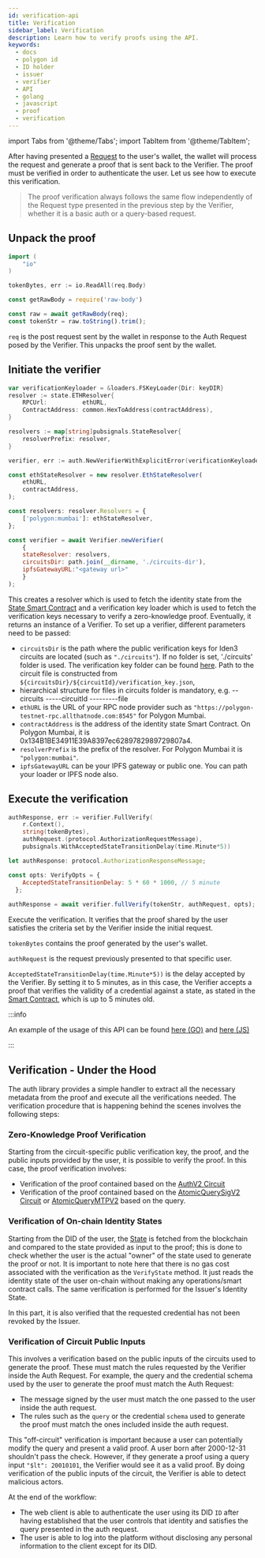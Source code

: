 ```yaml
---
id: verification-api
title: Verification
sidebar_label: Verification
description: Learn how to verify proofs using the API.
keywords: 
  - docs
  - polygon id
  - ID holder
  - issuer
  - verifier
  - API
  - golang
  - javascript
  - proof
  - verification
---
```


import Tabs from '@theme/Tabs';
import TabItem from '@theme/TabItem';

<Tabs>
<TabItem value="Golang">
</TabItem>
<TabItem value="Javascript">
</TabItem>
</Tabs>

After having presented a [Request](./request-api-guide.md) to the user's wallet, the wallet will process the request and generate a proof that is sent back to the Verifier. 
The proof must be verified in order to authenticate the user. 
Let us see how to execute this verification.

> The proof verification always follows the same flow independently of the Request type presented in the previous step by the Verifier, whether it is a basic auth or a query-based request.

## Unpack the proof 

<Tabs>
<TabItem value="Golang">

```go
import (
    "io"
)

tokenBytes, err := io.ReadAll(req.Body)
```

</TabItem>
<TabItem value="Javascript">

```js
const getRawBody = require('raw-body')

const raw = await getRawBody(req);
const tokenStr = raw.toString().trim();
```

</TabItem>
</Tabs>


`req` is the post request sent by the wallet in response to the Auth Request posed by the Verifier. This unpacks the proof sent by the wallet.

## Initiate the verifier


<Tabs>
<TabItem value="Golang">

```go
var verificationKeyloader = &loaders.FSKeyLoader{Dir: keyDIR}
resolver := state.ETHResolver{
	RPCUrl:          ethURL,
	ContractAddress: common.HexToAddress(contractAddress),
}

resolvers := map[string]pubsignals.StateResolver{
	resolverPrefix: resolver,
}

verifier, err := auth.NewVerifierWithExplicitError(verificationKeyloader, loaders.DefaultSchemaLoader{IpfsURL: "ipfsio"}, resolvers)
```


</TabItem>
<TabItem value="Javascript">

```js
const ethStateResolver = new resolver.EthStateResolver(
    ethURL,
    contractAddress,
);

const resolvers: resolver.Resolvers = {
    ['polygon:mumbai']: ethStateResolver,
};

const verifier = await Verifier.newVerifier(
    {
    stateResolver: resolvers,
    circuitsDir: path.join(__dirname, './circuits-dir'),
    ipfsGatewayURL:"<gateway url>"
    }
);
```

</TabItem>
</Tabs>

This creates a resolver which is used to fetch the identity state from the [State Smart Contract](https://docs.iden3.io/contracts/state/) and a verification key loader which is used to fetch the verification keys necessary to verify a zero-knowledge proof. 
Eventually, it returns an instance of a Verifier. To set up a verifier, different parameters need to be passed:

-  `circuitsDir` is the path where the public verification keys for Iden3 circuits are located (such as `"./circuits"`). If no folder is set, './circuits' folder is used. The verification key folder can be found <a href="https://github.com/0xPolygonID/phase2ceremony" target="_blank">here</a>.
Path to the circuit file is constructed from `${circuitsDir}/${circuitId}/verification_key.json`,
- hierarchical structure for files in circuits folder is mandatory, e.g. --circuits -----circuitId ---------file
- `ethURL` is the URL of your RPC node provider such as `"https://polygon-testnet-rpc.allthatnode.com:8545"` for Polygon Mumbai.
- `contractAddress` is the address of the identity state Smart Contract. On Polygon Mumbai, it is 0x134B1BE34911E39A8397ec6289782989729807a4.
- `resolverPrefix` is the prefix of the resolver. For Polygon Mumbai it is `"polygon:mumbai"`.
- `ipfsGatewayURL` can be your IPFS gateway or public one. You can path your loader or IPFS node also.

## Execute the verification

<Tabs>
<TabItem value="Golang">

```go
authResponse, err := verifier.FullVerify(
    r.Context(),
	string(tokenBytes),
	authRequest.(protocol.AuthorizationRequestMessage),
	pubsignals.WithAcceptedStateTransitionDelay(time.Minute*5))
```

</TabItem>
<TabItem value="Javascript">

```js
let authResponse: protocol.AuthorizationResponseMessage;

const opts: VerifyOpts = {
    AcceptedStateTransitionDelay: 5 * 60 * 1000, // 5 minute
  };
     
authResponse = await verifier.fullVerify(tokenStr, authRequest, opts);
```

</TabItem>
</Tabs>

Execute the verification. It verifies that the proof shared by the user satisfies the criteria set by the Verifier inside the initial request.

`tokenBytes` contains the proof generated by the user's wallet.

`authRequest` is the request previously presented to that specific user.

`AcceptedStateTransitionDelay(time.Minute*5))` is the delay accepted by the Verifier. By setting it to 5 minutes, as in this case, the Verifier accepts a proof that verifies the validity of a credential against a state, as stated in the [Smart Contract](https://docs.iden3.io/contracts/state/), which is up to 5 minutes old.

:::info

An example of the usage of this API can be found <ins>[here](https://github.com/0xPolygonID/tutorial-examples/blob/main/verifier-integration/go/index.go#L77) (GO)</ins> and <ins>[here](https://github.com/0xPolygonID/tutorial-examples/blob/main/verifier-integration/js/index.js#L73) (JS)</ins>

:::

## Verification - Under the Hood

The auth library provides a simple handler to extract all the necessary metadata from the proof and execute all the verifications needed. The verification procedure that is happening behind the scenes involves the following steps: 

### Zero-Knowledge Proof Verification

Starting from the circuit-specific public verification key, the proof, and the public inputs provided by the user, it is possible to verify the proof. In this case, the proof verification involves: 

- Verification of the proof contained based on the [AuthV2 Circuit](https://docs.iden3.io/protocol/main-circuits/#authV2")
- Verification of the proof contained based on the [AtomicQuerySigV2 Circuit](https://docs.iden3.io/protocol/main-circuits/#credentialatomicquerysigv2) or [AtomicQueryMTPV2](https://docs.iden3.io/protocol/main-circuits/#credentialatomicquerymtpV2) based on the query.

### Verification of On-chain Identity States

Starting from the DID of the user, the <a href="https://docs.iden3.io/contracts/state" target="_blank">State</a> is fetched from the blockchain and compared to the state provided as input to the proof; this is done to check whether the user is the actual "owner" of the state used to generate the proof or not. It is important to note here that there is no gas cost associated with the verification as the `VerifyState` method. It just reads the identity state of the user on-chain without making any operations/smart contract calls. The same verification is performed for the Issuer's Identity State.

In this part, it is also verified that the requested credential has not been revoked by the Issuer.

### Verification of Circuit Public Inputs

This involves a verification based on the public inputs of the circuits used to generate the proof. These must match the rules requested by the Verifier inside the Auth Request. For example, the query and the credential schema used by the user to generate the proof must match the Auth Request:

- The message signed by the user must match the one passed to the user inside the auth request.
- The rules such as the `query` or the credential `schema` used to generate the proof must match the ones included inside the auth request. 
  
This "off-circuit" verification is important because a user can potentially modify the query and present a valid proof. A user born after 2000-12-31 shouldn't pass the check. However, if they generate a proof using a query input `"$lt": 20010101`, the Verifier would see it as a valid proof. By doing verification of the public inputs of the circuit, the Verifier is able to detect malicious actors.

At the end of the workflow:

- The web client is able to authenticate the user using its DID `ID` after having established that the user controls that identity and satisfies the query presented in the auth request.
- The user is able to log into the platform without disclosing any personal information to the client except for its DID.


